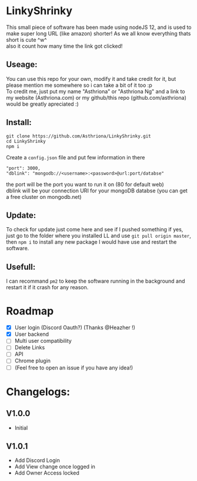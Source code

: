 # LinkyShrinky
This small piece of software has been made using nodeJS 12, and is used to make super long URL (like amazon) shorter!
As we all know everything thats short is cute ^w^  
also it count how many time the link got clicked!

## Useage:
You can use this repo for your own, modify it and take credit for it, but please mention me somewhere so i can take a bit of it too :p  
To credit me, just put my name "Asthriona" or "Asthriona Ng" and a link to my website (Asthriona.com) or my github/this repo (github.com/asthriona)  
would be greatly apreciated :)  
  
## Install:
```
git clone https://github.com/Asthriona/LinkyShrinky.git
cd LinkyShrinky
npm i
```
Create a `config.json` file and put few information in there
```
"port": 3000,
"dblink": "mongodb://<username>:<password>@url:port/databse"
```
the port will be the port you want to run it on (80 for default web)  
dblink will be your connection URI for your mongoDB databse (you can get a free cluster on mongodb.net)  
  
## Update:
To check for update just come here and see if I pushed something if yes, just go to the folder where you installed LL and use `git pull origin master`, then `npm i` to install any new package I would have use and restart the software.

## Usefull:
I can recommand `pm2` to keep the software running in the background and restart it if it crash for any reason.

# Roadmap
- [x] User login (Discord Oauth?) (Thanks @Heazher !)
- [x] User backend
- [ ] Multi user compatibility
- [ ] Delete Links
- [ ] API
- [ ] Chrome plugin
- [ ] (Feel free to open an issue if you have any idea!)

# Changelogs:
## V1.0.0
+ Initial

## V1.0.1
+ Add Discord Login
+ Add View change once logged in
+ Add Owner Access locked